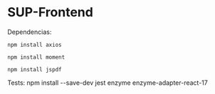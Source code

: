 # SUP-Frontend

Dependencias:

`npm install axios`

`npm install moment`

`npm install jspdf`

Tests:
npm install --save-dev jest enzyme enzyme-adapter-react-17
